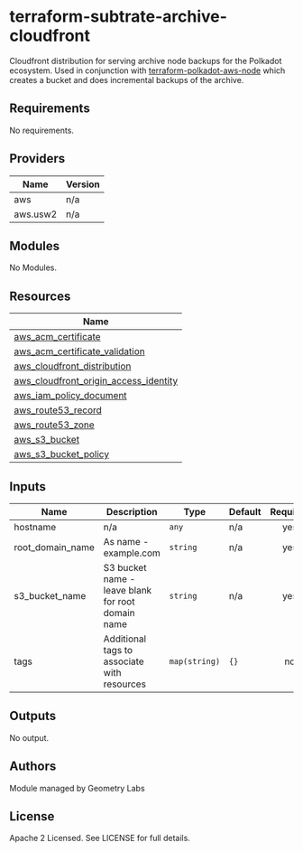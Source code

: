 # terraform-subtrate-archive-cloudfront

Cloudfront distribution for serving archive node backups for the Polkadot ecosystem. Used in conjunction with [terraform-polkadot-aws-node](https://github.com/geometry-labs/terraform-polkadot-aws-node) which creates a bucket and does incremental backups of the archive. 

[comment]: <> (![]&#40;https://github.com/geometry-labs/terraform-polkadot-aws-node/actions/workflows/integration.yaml/badge.svg&#41;)

<!-- BEGINNING OF PRE-COMMIT-TERRAFORM DOCS HOOK -->
## Requirements

No requirements.

## Providers

| Name | Version |
|------|---------|
| aws | n/a |
| aws.usw2 | n/a |

## Modules

No Modules.

## Resources

| Name |
|------|
| [aws_acm_certificate](https://registry.terraform.io/providers/hashicorp/aws/latest/docs/resources/acm_certificate) |
| [aws_acm_certificate_validation](https://registry.terraform.io/providers/hashicorp/aws/latest/docs/resources/acm_certificate_validation) |
| [aws_cloudfront_distribution](https://registry.terraform.io/providers/hashicorp/aws/latest/docs/resources/cloudfront_distribution) |
| [aws_cloudfront_origin_access_identity](https://registry.terraform.io/providers/hashicorp/aws/latest/docs/resources/cloudfront_origin_access_identity) |
| [aws_iam_policy_document](https://registry.terraform.io/providers/hashicorp/aws/latest/docs/data-sources/iam_policy_document) |
| [aws_route53_record](https://registry.terraform.io/providers/hashicorp/aws/latest/docs/resources/route53_record) |
| [aws_route53_zone](https://registry.terraform.io/providers/hashicorp/aws/latest/docs/data-sources/route53_zone) |
| [aws_s3_bucket](https://registry.terraform.io/providers/hashicorp/aws/latest/docs/data-sources/s3_bucket) |
| [aws_s3_bucket_policy](https://registry.terraform.io/providers/hashicorp/aws/latest/docs/resources/s3_bucket_policy) |

## Inputs

| Name | Description | Type | Default | Required |
|------|-------------|------|---------|:--------:|
| hostname | n/a | `any` | n/a | yes |
| root\_domain\_name | As name - example.com | `string` | n/a | yes |
| s3\_bucket\_name | S3 bucket name - leave blank for root domain name | `string` | n/a | yes |
| tags | Additional tags to associate with resources | `map(string)` | `{}` | no |

## Outputs

No output.
<!-- END OF PRE-COMMIT-TERRAFORM DOCS HOOK -->

## Authors

Module managed by Geometry Labs

## License

Apache 2 Licensed. See LICENSE for full details.
